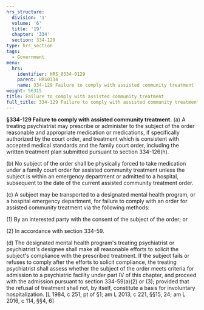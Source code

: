 ```yaml
---
hrs_structure:
  division: '1'
  volume: '6'
  title: '19'
  chapter: '334'
  section: 334-129
type: hrs_section
tags:
  - Government
menu:
  hrs:
    identifier: HRS_0334-0129
    parent: HRS0334
    name: 334-129 Failure to comply with assisted community treatment
weight: 56315
title: Failure to comply with assisted community treatment
full_title: 334-129 Failure to comply with assisted community treatment
---
```

**§334-129 Failure to comply with assisted community treatment.** (a) A treating psychiatrist may prescribe or administer to the subject of the order reasonable and appropriate medication or medications, if specifically authorized by the court order, and treatment which is consistent with accepted medical standards and the family court order, including the written treatment plan submitted pursuant to section 334-126(h).

(b) No subject of the order shall be physically forced to take medication under a family court order for assisted community treatment unless the subject is within an emergency department or admitted to a hospital, subsequent to the date of the current assisted community treatment order.

(c) A subject may be transported to a designated mental health program, or a hospital emergency department, for failure to comply with an order for assisted community treatment via the following methods:

(1) By an interested party with the consent of the subject of the order; or

(2) In accordance with section 334-59.

(d) The designated mental health program's treating psychiatrist or psychiatrist's designee shall make all reasonable efforts to solicit the subject's compliance with the prescribed treatment. If the subject fails or refuses to comply after the efforts to solicit compliance, the treating psychiatrist shall assess whether the subject of the order meets criteria for admission to a psychiatric facility under part IV of this chapter, and proceed with the admission pursuant to section 334-59(a)(2) or (3); provided that the refusal of treatment shall not, by itself, constitute a basis for involuntary hospitalization. [L 1984, c 251, pt of §1; am L 2013, c 221, §§15, 24; am L 2016, c 114, §§4, 6]